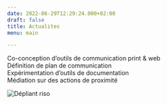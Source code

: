 ```yaml
---
date: 2022-06-29T12:29:24.000+02:00
draft: false
title: Actualites
menu: main

---
```

Co-conception d’outils de communication print & web  
Définition de plan de communication  
Expérimentation d’outils de documentation  
Médiation sur des actions de proximité

![](/images/depliant_02.jpg "Dépliant riso")